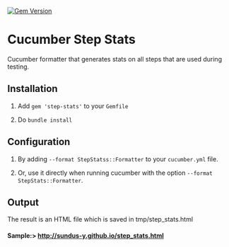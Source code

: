 [![Gem Version](https://badge.fury.io/rb/step-stats.svg)](https://badge.fury.io/rb/step-stats)

# Cucumber Step Stats
Cucumber formatter that generates stats on all steps that are used during testing.

## Installation

1. Add `gem 'step-stats'` to your `Gemfile`

2. Do `bundle install`

## Configuration

1. By adding `--format StepStatss::Formatter` to your `cucumber.yml` file.

2. Or, use it directly when running cucumber with the option `--format StepStats::Formatter`.

## Output

The result is an HTML file which is saved in tmp/step_stats.html
#### Sample:> http://sundus-y.github.io/step_stats.html
